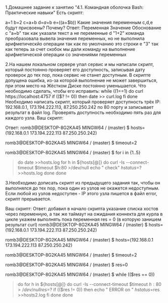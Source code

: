 1.Домашнее задание к занятию "4.1. Командная оболочка Bash: Практические навыки"
Есть скрипт:

a=1
b=2
c=a+b
d=$a+$b
e=$(($a+$b))
Какие значения переменным c,d,e будут присвоены?
Почему?
Ответ:
Переменная	Значение	Обоснование
c	         "a+b"	        так как указали текст а не переменные
d	         "1+2"	        команда преобразовала вывела значения                                       переменных, но не выполнила арифметическйо                                  операции так как по умолчанию это строки
e	         "3"	        так как теперь за счет скобок мы дали                                 команду на выполнение арифметической                                 операции со значениями переменных 

2.На нашем локальном сервере упал сервис и мы написали скрипт, который постоянно проверяет его доступность, записывая дату проверок до тех пор, пока сервис не станет доступным. В скрипте допущена ошибка, из-за которой выполнение не может завершиться, при этом место на Жёстком Диске постоянно уменьшается. Что необходимо сделать, чтобы его исправить:
while ((1==1)
do
	curl https://localhost:4757
	if (($? != 0))
	then
		date >> curl.log
	fi
done
Необходимо написать скрипт, который проверяет доступность трёх IP: 192.168.0.1, 173.194.222.113, 87.250.250.242 по 80 порту и записывает результат в файл log. Проверять доступность необходимо пять раз для каждого узла.
Ваш скрипт:

Ответ:
romb3@DESKTOP-8G2KA45 MINGW64 / (master)
$ hosts=(192.168.0.1 173.194.222.113 87.250.250.242)

romb3@DESKTOP-8G2KA45 MINGW64 / (master)
$ timeout=2

romb3@DESKTOP-8G2KA45 MINGW64 / (master)
$ for i in {1..5}
> do
> date >>hosts.log
>     for h in ${hosts[@]}
>     do
> curl -Is --connect-timeout $timeout $h:80 >/dev/null
>         echo "    check" $h status=$? >>hosts.log
>     done
> done

3.Необходимо дописать скрипт из предыдущего задания так, чтобы он выполнялся до тех пор, пока один из узлов не окажется недоступным. Если любой из узлов недоступен - IP этого узла пишется в файл error, скрипт прерывается.

Ваш скрипт:
Ответ:
добавил в начало скрипта указание списка хостов через переменную, а так же таймаут на ожидания коннекта для курла в цикле укажем выполнять пока переменная res = 0 (в которую занишем результат curl)
romb3@DESKTOP-8G2KA45 MINGW64 / (master)
$ hosts=(192.168.0.1 173.194.222.113 87.250.250.242)

romb3@DESKTOP-8G2KA45 MINGW64 / (master)
$ hosts=(192.168.0.1 173.194.222.113 87.250.250.242)

romb3@DESKTOP-8G2KA45 MINGW64 / (master)
$ timeout=2

romb3@DESKTOP-8G2KA45 MINGW64 / (master)
$ res=0

romb3@DESKTOP-8G2KA45 MINGW64 / (master)
$ while (($res == 0))
> do
>     for h in ${hosts[@]}
>     do
> curl -Is --connect-timeout $timeout $h:80 >/dev/null
> res=$?
> if (($res != 0))
> then
>     echo "    ERROR on " $h status=$res >>hosts2.log
> fi
>     done
> done
